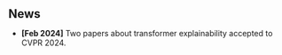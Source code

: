 <h1 id="news"></h1>

<h2 style="margin: 60px 0px 10px;">News</h2>

<ul>
<li><strong>[Feb 2024]</strong> Two papers about transformer explainability accepted to CVPR 2024.
